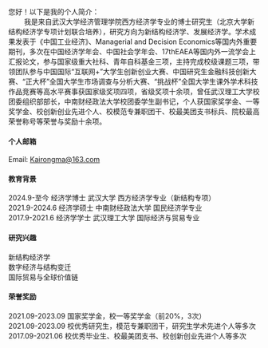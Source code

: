 


您好！以下是我的个人简介： <br/>
<span> &nbsp; </span> <span> &nbsp; </span> <span> &nbsp; </span> <span> &nbsp; </span>我是来自武汉大学经济管理学院西方经济学专业的博士研究生（北京大学新结构经济学专项计划联合培养），研究方向为新结构经济学、发展经济学。学术成果发表于《中国工业经济》、Managerial and Decision Economics等国内外重要期刊，多次在中国经济学年会、中国社会学年会、17thEAEA等国内外一流学会上汇报论文，参与国家级重大社科、青年自科基金三项，主持完成校级课题三项，带领团队参与中国国际“互联网+”大学生创新创业大赛、中国研究生金融科技创新大赛、“正大杯”全国大学生市场调查与分析大赛、“挑战杯”全国大学生课外学术科技作品竞赛等高水平赛事获国家级奖项四项，省级奖项十余项，曾任武汉理工大学校团委组织部部长，中南财经政法大学校团委学生副书记，个人获国家奖学金、一等奖学金、校创新创业先进个人、校模范专兼职团干、校最美团支书标兵、院校最高荣誉称号等荣誉与奖励十余项。

#### 个人邮箱

Email: Kairongma@163.com 

#### 教育背景
2024.9-至今   经济学博士 武汉大学 西方经济学专业（新结构专项） \
2021.9-2024.6 经济学硕士 中南财经政法大学 国民经济学专业 \
2017.9-2021.6 经济学学士 武汉理工大学 国际经济与贸易专业 

#### 研究兴趣
新结构经济学 \
数字经济与结构变迁 \
国际贸易与全球价值链

#### 荣誉奖励

 
2021.09-2023.09 国家奖学金，校一等奖学金（前20%，3次） \
2021.09-2023.09 校优秀研究生，模范专兼职团干，研究生学术先进个人等多次 \
2017.09-2021.06 校优秀毕业生、校最美团支书、校创新创业先进个人等多次



